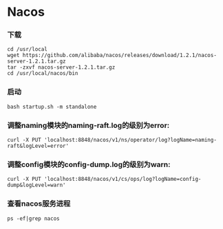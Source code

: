 # Nacos
### 下载
```
cd /usr/local
wget https://github.com/alibaba/nacos/releases/download/1.2.1/nacos-server-1.2.1.tar.gz
tar -zxvf nacos-server-1.2.1.tar.gz
cd /usr/local/nacos/bin
```
### 启动
`bash startup.sh -m standalone`

### 调整naming模块的naming-raft.log的级别为error:
`curl -X PUT 'localhost:8848/nacos/v1/ns/operator/log?logName=naming-raft&logLevel=error'`
### 调整config模块的config-dump.log的级别为warn:
`curl -X PUT 'localhost:8848/nacos/v1/cs/ops/log?logName=config-dump&logLevel=warn'`

### 查看nacos服务进程
`ps -ef|grep nacos`
